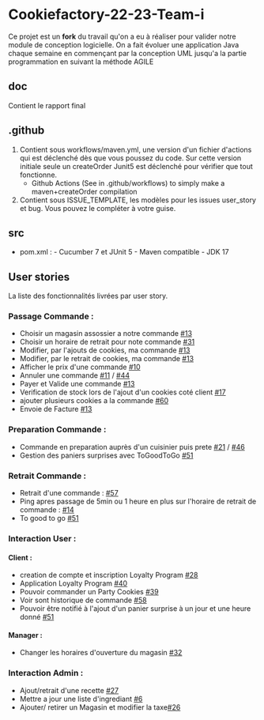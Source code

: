 # Cookiefactory-22-23-Team-i

Ce projet est un **fork** du travail qu'on a eu à réaliser pour valider notre module de conception logicielle.
On a fait évoluer une application Java chaque semaine en commençant par la conception UML jusqu'a la partie programmation en suivant la méthode AGILE

 

## doc
Contient le rapport final

## .github
   1. Contient sous workflows/maven.yml, une version d'un fichier d'actions qui est déclenché dès que vous poussez du code. 
Sur cette version initiale seule un createOrder Junit5 est déclenché pour vérifier que tout fonctionne.
       - Github Actions (See in .github/workflows) to simply make a maven+createOrder compilation
  2. Contient sous ISSUE_TEMPLATE, les modèles pour les issues user_story et bug. Vous pouvez le compléter à votre guise.

## src
 - pom.xml : 
       - Cucumber 7 et JUnit 5
       - Maven compatible
       - JDK 17



## User stories 
La liste des fonctionnalités livrées par user story.
### Passage Commande :
   - Choisir un magasin assossier a notre commande [#13](https://github.com/PNS-Conception/cookiefactory-22-23-i/issues/13)
   - Choisir un horaire de retrait pour note commande [#31](https://github.com/PNS-Conception/cookiefactory-22-23-i/issues/31)
   - Modifier, par l'ajouts de cookies, ma commande [#13](https://github.com/PNS-Conception/cookiefactory-22-23-i/issues/13)
   - Modifier, par le retrait de cookies, ma commande [#13](https://github.com/PNS-Conception/cookiefactory-22-23-i/issues/13)
   - Afficher le prix d'une commande [#10](https://github.com/PNS-Conception/cookiefactory-22-23-i/issues/10)
   - Annuler une commande [#11](https://github.com/PNS-Conception/cookiefactory-22-23-i/issues/11) / [#44](https://github.com/PNS-Conception/cookiefactory-22-23-i/issues/44)
   - Payer et Valide une commande [#13](https://github.com/PNS-Conception/cookiefactory-22-23-i/issues/13)
   - Verification de stock lors de l'ajout d'un cookies coté client [#17](https://github.com/PNS-Conception/cookiefactory-22-23-i/issues/17)
   - ajouter plusieurs cookies a la commande [#60](https://github.com/PNS-Conception/cookiefactory-22-23-i/issues/60)
   - Envoie de Facture [#13](https://github.com/PNS-Conception/cookiefactory-22-23-i/issues/13)
### Preparation Commande :
   - Commande en preparation auprès d'un cuisinier puis prete [#21](https://github.com/PNS-Conception/cookiefactory-22-23-i/issues/21) / [#46](https://github.com/PNS-Conception/cookiefactory-22-23-i/issues/46)
   - Gestion des paniers surprises avec ToGoodToGo [#51](https://github.com/PNS-Conception/cookiefactory-22-23-i/issues/51) 
### Retrait Commande :
   - Retrait d'une commande : [#57](https://github.com/PNS-Conception/cookiefactory-22-23-i/issues/57)
   - Ping apres passage de 5min ou 1 heure en plus sur l'horaire de retrait de commande : [#14](https://github.com/PNS-Conception/cookiefactory-22-23-i/issues/14)
   - To good to go [#51](https://github.com/PNS-Conception/cookiefactory-22-23-i/issues/51)
### Interaction User :
   #### Client :
   - creation de compte et inscription Loyalty Program [#28](https://github.com/PNS-Conception/cookiefactory-22-23-i/issues/28)
   - Application Loyalty Program [#40](https://github.com/PNS-Conception/cookiefactory-22-23-i/issues/40)
   - Pouvoir commander un Party Cookies [#39](https://github.com/PNS-Conception/cookiefactory-22-23-i/issues/39)
   - Voir sont historique de commande [#58](https://github.com/PNS-Conception/cookiefactory-22-23-i/issues/58)
   - Pouvoir être notifié à l'ajout d'un panier surprise à un jour et une heure donné [#51](https://github.com/PNS-Conception/cookiefactory-22-23-i/issues/51) 
   #### Manager :
   - Changer les horaires d'ouverture du magasin [#32](https://github.com/PNS-Conception/cookiefactory-22-23-i/issues/32)
### Interaction Admin :
   - Ajout/retrait d'une recette [#27](https://github.com/PNS-Conception/cookiefactory-22-23-i/issues/27)
   - Mettre a jour une liste d'ingrediant [#6](https://github.com/PNS-Conception/cookiefactory-22-23-i/issues/6)
   - Ajouter/ retirer un Magasin et modifier la taxe[#26](https://github.com/PNS-Conception/cookiefactory-22-23-i/issues/26)
   
   
